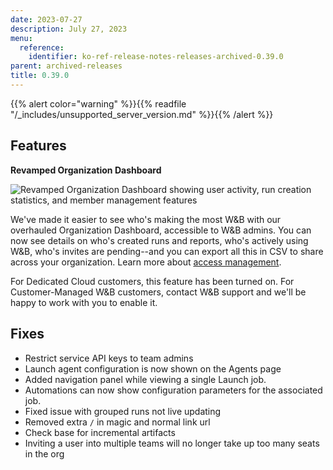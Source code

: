 ```yaml
---
date: 2023-07-27
description: July 27, 2023
menu:
  reference:
    identifier: ko-ref-release-notes-releases-archived-0.39.0
parent: archived-releases
title: 0.39.0
---
```


{{% alert color="warning" %}}{{% readfile "/_includes/unsupported_server_version.md" %}}{{% /alert %}}

## Features

**Revamped Organization Dashboard**

![Revamped Organization Dashboard showing user activity, run creation statistics, and member management features](https://github.com/wandb/server/assets/47005026/ecfda350-2fc2-4023-a98c-d8eb67498957)

We've made it easier to see who's making the most W&B with our overhauled Organization Dashboard, accessible to W&B admins.  You can now see details on who's created runs and reports,  who's actively using W&B, who's invites are pending--and you can export all this in CSV to share across your organization.  Learn more about [access management](https://docs.wandb.ai/guides/hosting/iam/access-management-intro/).

For Dedicated Cloud customers, this feature has been turned on.  For Customer-Managed W&B customers, contact W&B support and we'll be happy to work with you to enable it. 

## Fixes

- Restrict service API keys to team admins
- Launch agent configuration is now shown on the Agents page
- Added navigation panel while viewing a single Launch job.
- Automations can now show configuration parameters for the associated job.
- Fixed issue with grouped runs not live updating
- Removed extra `/` in magic and normal link url
- Check base for incremental artifacts
- Inviting a user into multiple teams will no longer take up too many seats in the org